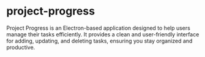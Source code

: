 # project-progress
Project Progress is an Electron-based application designed to help users manage their tasks efficiently. It provides a clean and user-friendly interface for adding, updating, and deleting tasks, ensuring you stay organized and productive.
